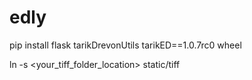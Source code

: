 # edly

pip install flask tarikDrevonUtils tarikED==1.0.7rc0 wheel

ln -s <your_tiff_folder_location> static/tiff

